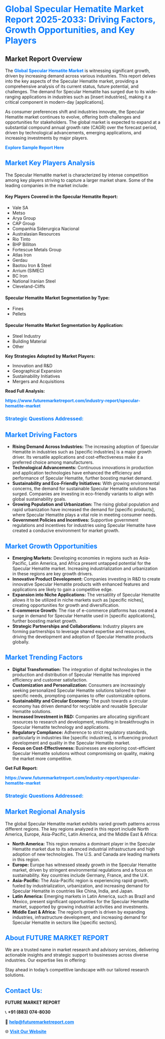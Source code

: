 <h1 style="color: #007BFF;">Global Specular Hematite Market Report 2025-2033: Driving Factors, Growth Opportunities, and Key Players</h1>

<section id="overview">
<h2>Market Report Overview</h2>
<p>The <a href="https://www.futuremarketreport.com/industry-report/specular-hematite-market" style="color: #007BFF; text-decoration: none;"><strong>Global Specular Hematite Market</strong></a> is witnessing significant growth, driven by increasing demand across various industries. This report delves into the key aspects of the Specular Hematite market, providing a comprehensive analysis of its current status, future potential, and challenges. The demand for Specular Hematite has surged due to its wide-ranging applications in industries such as [insert industries], making it a critical component in modern-day [applications].</p>
<p>As consumer preferences shift and industries innovate, the Specular Hematite market continues to evolve, offering both challenges and opportunities for stakeholders. The global market is expected to expand at a substantial compound annual growth rate (CAGR) over the forecast period, driven by technological advancements, emerging applications, and increasing investments by major players.</p>
</section>

<section id="overview">
<p><a href="https://www.futuremarketreport.com/request-sample/reportId=106981" style="color: #007BFF; text-decoration: none;"><strong>Explore Sample Report Here</strong></a></p>
</section>

<section id="key-players">
<h2 style="color: #007BFF;">Market Key Players Analysis</h2>
<p>The Specular Hematite market is characterized by intense competition among key players striving to capture a larger market share. Some of the leading companies in the market include:</p>
<h4>Key Players Covered in the Specular Hematite Report:</h4>
<ul><li>Vale SA</li><li>Metso</li><li>Arya Group</li><li>CAP Group</li><li>Companhia Siderurgica Nacional</li><li>Australasian Resources</li><li>Rio Tinto</li><li>BHP Billiton</li><li>Fortescue Metals Group</li><li>Atlas Iron</li><li>Gerdau</li><li>Baotou Iron &amp; Steel</li><li>Arrium (SIMEC)</li><li>BC Iron</li><li>National Iranian Steel</li><li>Cleveland-Cliffs</li></ul>
<h4>Specular Hematite Market Segmentation by Type:</h4>
<ul><li>Fines</li><li>Pellets</li></ul>

<h4>Specular Hematite Market Segmentation by Application:</h4>
<ul><li>Steel Industry</li><li>Building Material</li><li>Other</li></ul>
<p><strong>Key Strategies Adopted by Market Players:</strong></p>
<ul>
<li>Innovation and R&D</li>
<li>Geographical Expansion</li>
<li>Sustainability Initiatives</li>
<li>Mergers and Acquisitions</li>
</ul>
</section>

<section>
<p><strong>Read Full Analysis: </strong></p><a href="https://www.futuremarketreport.com/industry-report/specular-hematite-market" style="color: #007BFF; text-decoration: none;"><strong>https://www.futuremarketreport.com/industry-report/specular-hematite-market</strong></a>
<h3 style="color: #007BFF;">Strategic Questions Addressed:</h3>
</section>

<section id="driving-factors">
<h2 style="color: #007BFF;">Market Driving Factors</h2>
<ul>
<li><strong>Rising Demand Across Industries:</strong> The increasing adoption of Specular Hematite in industries such as [specific industries] is a major growth driver. Its versatile applications and cost-effectiveness make it a preferred choice among manufacturers.</li>
<li><strong>Technological Advancements:</strong> Continuous innovations in production and application technologies have enhanced the efficiency and performance of Specular Hematite, further boosting market demand.</li>
<li><strong>Sustainability and Eco-Friendly Initiatives:</strong> With growing environmental concerns, the demand for sustainable Specular Hematite solutions has surged. Companies are investing in eco-friendly variants to align with global sustainability goals.</li>
<li><strong>Growing Population and Urbanization:</strong> The rising global population and rapid urbanization have increased the demand for [specific products], where Specular Hematite plays a vital role in meeting consumer needs.</li>
<li><strong>Government Policies and Incentives:</strong> Supportive government regulations and incentives for industries using Specular Hematite have created a conducive environment for market growth.</li>
</ul>
</section>

<section id="growth-opportunities">
<h2 style="color: #007BFF;">Market Growth Opportunities</h2>
<ul>
<li><strong>Emerging Markets:</strong> Developing economies in regions such as Asia-Pacific, Latin America, and Africa present untapped potential for the Specular Hematite market. Increasing industrialization and urbanization in these regions are key growth drivers.</li>
<li><strong>Innovative Product Development:</strong> Companies investing in R&D to create innovative Specular Hematite products with enhanced features and applications are likely to gain a competitive edge.</li>
<li><strong>Expansion into Niche Applications:</strong> The versatility of Specular Hematite allows it to be utilized in niche markets such as [specific niches], creating opportunities for growth and diversification.</li>
<li><strong>E-commerce Growth:</strong> The rise of e-commerce platforms has created a surge in demand for Specular Hematite used in [specific applications], further boosting market growth.</li>
<li><strong>Strategic Partnerships and Collaborations:</strong> Industry players are forming partnerships to leverage shared expertise and resources, driving the development and adoption of Specular Hematite products globally.</li>
</ul>
</section>

<section id="trending-factors">
<h2 style="color: #007BFF;">Market Trending Factors</h2>
<ul>
<li><strong>Digital Transformation:</strong> The integration of digital technologies in the production and distribution of Specular Hematite has improved efficiency and customer satisfaction.</li>
<li><strong>Customization and Personalization:</strong> Consumers are increasingly seeking personalized Specular Hematite solutions tailored to their specific needs, prompting companies to offer customizable options.</li>
<li><strong>Sustainability and Circular Economy:</strong> The push towards a circular economy has driven demand for recyclable and reusable Specular Hematite solutions.</li>
<li><strong>Increased Investment in R&D:</strong> Companies are allocating significant resources to research and development, resulting in breakthroughs in Specular Hematite technology and applications.</li>
<li><strong>Regulatory Compliance:</strong> Adherence to strict regulatory standards, particularly in industries like [specific industries], is influencing product development and quality in the Specular Hematite market.</li>
<li><strong>Focus on Cost-Effectiveness:</strong> Businesses are exploring cost-efficient Specular Hematite solutions without compromising on quality, making the market more competitive.</li>
</ul>
</section>

<section>
<p><strong>Get Full Report: </strong></p><a href="https://www.futuremarketreport.com/industry-report/specular-hematite-market" style="color: #007BFF; text-decoration: none;"><strong>https://www.futuremarketreport.com/industry-report/specular-hematite-market</strong></a>
<h3 style="color: #007BFF;">Strategic Questions Addressed:</h3>
</section>


<section id="regional-analysis">
<h2 style="color: #007BFF;">Market Regional Analysis</h2>
<p>The global Specular Hematite market exhibits varied growth patterns across different regions. The key regions analyzed in this report include North America, Europe, Asia-Pacific, Latin America, and the Middle East & Africa:</p>
<ul>
<li><strong>North America:</strong> This region remains a dominant player in the Specular Hematite market due to its advanced industrial infrastructure and high adoption of new technologies. The U.S. and Canada are leading markets in this region.</li>
<li><strong>Europe:</strong> Europe has witnessed steady growth in the Specular Hematite market, driven by stringent environmental regulations and a focus on sustainability. Key countries include Germany, France, and the U.K.</li>
<li><strong>Asia-Pacific:</strong> The Asia-Pacific region is experiencing rapid growth, fueled by industrialization, urbanization, and increasing demand for Specular Hematite in countries like China, India, and Japan.</li>
<li><strong>Latin America:</strong> Emerging markets in Latin America, such as Brazil and Mexico, present significant opportunities for the Specular Hematite market, supported by growing industrial activities and investments.</li>
<li><strong>Middle East & Africa:</strong> The region’s growth is driven by expanding industries, infrastructure development, and increasing demand for Specular Hematite in sectors like [specific sectors].</li>
</ul>
</section>

<footer>
<h2 style="color: #007BFF;">About FUTURE MARKET REPORT</h2>
<p>We are a trusted name in market research and advisory services, delivering actionable insights and strategic support to businesses across diverse industries. Our expertise lies in offering:</p>

<p>Stay ahead in today’s competitive landscape with our tailored research solutions.</p>

<h2 style="color: #007BFF;">Contact Us:</h2>
<p><strong>FUTURE MARKET REPORT</strong></p>
<p>📞 <strong>+91 (883) 074-8030</strong></p>
<p>📧 <strong><a href="mailto:help@futuremarketreport.com" style="color: #007BFF;">help@futuremarketreport.com</a></strong></p>
<p>🌐 <strong><a href="https://www.futuremarketreport.com/" style="color: #007BFF;">Visit Our Website</a></strong></p>
</footer>
